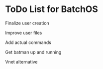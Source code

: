 # ToDo List for BatchOS

Finalize user creation

Improve user files

Add actual commands

Get batman up and running

Vnet alternative
